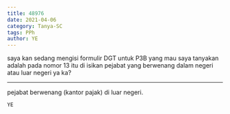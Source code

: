 ```yaml
---
title: 48976
date: 2021-04-06
category: Tanya-SC
tags: PPh
author: YE
---
```


saya kan sedang mengisi formulir DGT untuk P3B yang mau saya tanyakan adalah pada nomor 13 itu di isikan pejabat yang berwenang dalam negeri atau luar negeri ya ka?

---

pejabat berwenang (kantor pajak) di luar negeri.

`YE`
